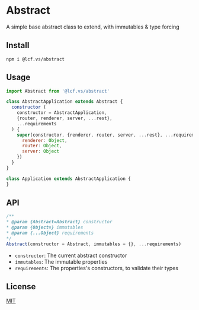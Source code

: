 # <a name="reference">Abstract</a>

A simple base abstract class to extend, with immutables & type forcing

## <a name="install">Install</a>

`npm i @lcf.vs/abstract`

## <a name="usage">Usage</a>

```js
import Abstract from '@lcf.vs/abstract'

class AbstractApplication extends Abstract {
  constructor (
    constructor = AbstractApplication,
    {router, renderer, server, ...rest},
    ...requirements
  ) {
    super(constructor, {renderer, router, server, ...rest}, ...requirements, {
      renderer: Object,
      router: Object,
      server: Object
    })
  }
}

class Application extends AbstractApplication {
}
```

## <a name="api">API</a>

```js
/**
* @param {Abstract=Abstract} constructor
* @param {Object=} immutables
* @param {...Object} requirements
*/
Abstract(constructor = Abstract, immutables = {}, ...requirements)
```

 * `constructor`: The current abstract constructor 
 * `immutables`: The immutable properties
 * `requirements`: The properties's constructors, to validate their types

## <a name="license">License</a>

[MIT](https://github.com/Lcfvs/content-handler/blob/master/licence.md)
